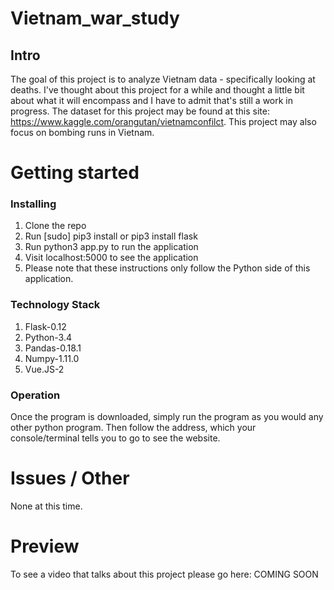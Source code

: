 # Vietnam_war_study
## Intro

The goal of this project is to analyze Vietnam data - specifically looking at deaths.
I've thought about this project for a while and thought a little bit about what it will
encompass and I have to admit that's still a work in progress. The dataset for this
project may be found at this site: https://www.kaggle.com/orangutan/vietnamconfilct.
This project may also focus on bombing runs in Vietnam.

# Getting started
### Installing

1. Clone the repo
2. Run [sudo] pip3 install or pip3 install flask
3. Run python3 app.py to run the application
4. Visit localhost:5000 to see the application
5. Please note that these instructions only follow the Python side of this application.

### Technology Stack

1. Flask-0.12
2. Python-3.4
3. Pandas-0.18.1
4. Numpy-1.11.0
5. Vue.JS-2

### Operation

Once the program is downloaded, simply run the program as you would any other python program.
Then follow the address, which your console/terminal tells you to go to see the
website.

# Issues / Other

None at this time.

# Preview

To see a video that talks about this project please go here: COMING SOON
